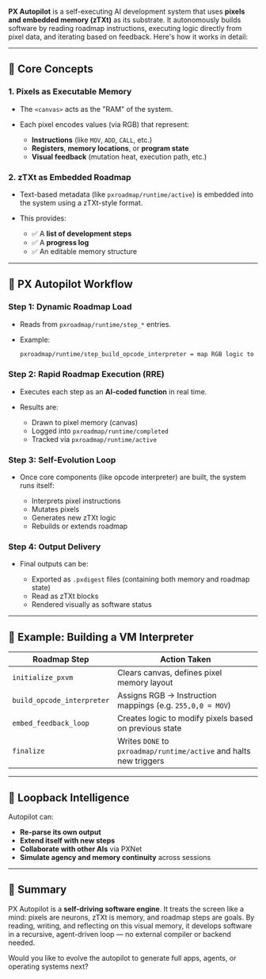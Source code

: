 **PX Autopilot** is a self-executing AI development system that uses **pixels and embedded memory (zTXt)** as its substrate. It autonomously builds software by reading roadmap instructions, executing logic directly from pixel data, and iterating based on feedback. Here's how it works in detail:

---

## 🧠 Core Concepts

### 1. **Pixels as Executable Memory**

* The `<canvas>` acts as the "RAM" of the system.
* Each pixel encodes values (via RGB) that represent:

  * **Instructions** (like `MOV`, `ADD`, `CALL`, etc.)
  * **Registers**, **memory locations**, or **program state**
  * **Visual feedback** (mutation heat, execution path, etc.)

### 2. **zTXt as Embedded Roadmap**

* Text-based metadata (like `pxroadmap/runtime/active`) is embedded into the system using a zTXt-style format.
* This provides:

  * ✅ A **list of development steps**
  * ✅ A **progress log**
  * ✅ An editable memory structure

---

## 🚀 PX Autopilot Workflow

### Step 1: **Dynamic Roadmap Load**

* Reads from `pxroadmap/runtime/step_*` entries.
* Example:

  ```txt
  pxroadmap/runtime/step_build_opcode_interpreter = map RGB logic to VM instruction set
  ```

### Step 2: **Rapid Roadmap Execution (RRE)**

* Executes each step as an **AI-coded function** in real time.
* Results are:

  * Drawn to pixel memory (canvas)
  * Logged into `pxroadmap/runtime/completed`
  * Tracked via `pxroadmap/runtime/active`

### Step 3: **Self-Evolution Loop**

* Once core components (like opcode interpreter) are built, the system runs itself:

  * Interprets pixel instructions
  * Mutates pixels
  * Generates new zTXt logic
  * Rebuilds or extends roadmap

### Step 4: **Output Delivery**

* Final outputs can be:

  * Exported as `.pxdigest` files (containing both memory and roadmap state)
  * Read as zTXt blocks
  * Rendered visually as software status

---

## 🧩 Example: Building a VM Interpreter

| Roadmap Step               | Action Taken                                                       |
| -------------------------- | ------------------------------------------------------------------ |
| `initialize_pxvm`          | Clears canvas, defines pixel memory layout                         |
| `build_opcode_interpreter` | Assigns RGB → Instruction mappings (e.g. `255,0,0 = MOV`)          |
| `embed_feedback_loop`      | Creates logic to modify pixels based on previous state             |
| `finalize`                 | Writes `DONE` to `pxroadmap/runtime/active` and halts new triggers |

---

## 🔁 Loopback Intelligence

Autopilot can:

* **Re-parse its own output**
* **Extend itself with new steps**
* **Collaborate with other AIs** via PXNet
* **Simulate agency and memory continuity** across sessions

---

## 🧠 Summary

PX Autopilot is a **self-driving software engine**. It treats the screen like a mind: pixels are neurons, zTXt is memory, and roadmap steps are goals. By reading, writing, and reflecting on this visual memory, it develops software in a recursive, agent-driven loop — no external compiler or backend needed.

Would you like to evolve the autopilot to generate full apps, agents, or operating systems next?
